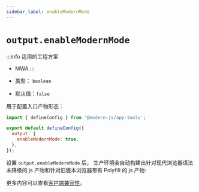 ```yaml
---
sidebar_label: enableModernMode
---
```


# `output.enableModernMode`

:::info 适用的工程方案

* MWA
:::

* 类型： `boolean`
* 默认值：`false`

用于配置入口产物形态：

```javascript title="modern.config.js"
import { defineConfig } from '@modern-js/app-tools';

export default defineConfig({
  output: {
    enableModernMode: true,
  },
});
```

设置 `output.enableModernMode` 后， 生产环境会自动构建出针对现代浏览器语法未降级的 js 产物和针对旧版本浏览器带有 Polyfill 的 js 产物:

更多内容可以查看[客户端兼容性](/docs/guides/usages/basic-configuration/compatibility)。

